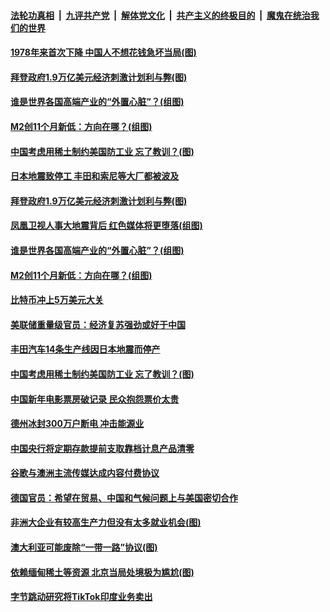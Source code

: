 

####  [法轮功真相](../../../../basic/blob/master/README.md?t=02172331) &nbsp;|&nbsp; [九评共产党](../../../../9ping.md/blob/master/README.md?t=02172331) &nbsp;|&nbsp; [解体党文化](../../../../jtdwh.md/blob/master/README.md?t=02172331)  &nbsp;|&nbsp; [共产主义的终极目的](../../../../gczydzjmd.md/blob/master/README.md?t=02172331) &nbsp;|&nbsp; [魔鬼在统治我们的世界](../../../../mgztzwmdsj.md/blob/master/README.md?t=02172331) 

#### [1978年来首次下降 中国人不想花钱急坏当局(图)](../pages/p5/962847.md?t=02172331) 

#### [拜登政府1.9万亿美元经济刺激计划利与弊(图)](../pages/p5/962766.md?t=02172331) 

#### [谁是世界各国高端产业的“外置心脏”？(组图)](../pages/p5/962775.md?t=02172331) 

#### [M2创11个月新低：方向在哪？(组图)](../pages/p5/962770.md?t=02172331) 


#### [中国考虑用稀土制约美国防工业 忘了教训？(图)](../pages/p5/962723.md?t=02172331) 

#### [日本地震致停工 丰田和索尼等大厂都被波及](../pages/p5/962836.md?t=02172331) 

#### [拜登政府1.9万亿美元经济刺激计划利与弊(图)](../pages/p5/962766.md?t=02172331) 

#### [凤凰卫视人事大地震背后 红色媒体将更堕落(组图)](../pages/p5/962785.md?t=02172331) 

#### [谁是世界各国高端产业的“外置心脏”？(组图)](../pages/p5/962775.md?t=02172331) 

#### [M2创11个月新低：方向在哪？(组图)](../pages/p5/962770.md?t=02172331) 

#### [比特币冲上5万美元大关](../pages/p5/962754.md?t=02172331) 

#### [美联储重量级官员：经济复苏强劲或好于中国](../pages/p5/962752.md?t=02172331) 


#### [丰田汽车14条生产线因日本地震而停产](../pages/p5/962728.md?t=02172331) 

#### [中国考虑用稀土制约美国防工业 忘了教训？(图)](../pages/p5/962723.md?t=02172331) 


#### [中国新年电影票房破记录 民众抱怨票价太贵](../pages/p5/962703.md?t=02172331) 

#### [德州冰封300万户断电 冲击能源业](../pages/p5/962701.md?t=02172331) 

#### [中国央行将定期存款提前支取靠档计息产品清零](../pages/p5/962687.md?t=02172331) 

#### [谷歌与澳洲主流传媒达成内容付费协议](../pages/p5/962673.md?t=02172331) 

#### [德国官员：希望在贸易、中国和气候问题上与美国密切合作](../pages/p5/962664.md?t=02172331) 

#### [非洲大企业有较高生产力但没有太多就业机会(图)](../pages/p5/962654.md?t=02172331) 

#### [澳大利亚可能废除“一带一路”协议(图)](../pages/p5/962644.md?t=02172331) 

#### [依赖缅甸稀土等资源 北京当局处境极为尴尬(图)](../pages/p5/962608.md?t=02172331) 

#### [字节跳动研究将TikTok印度业务卖出](../pages/p5/962607.md?t=02172331) 


